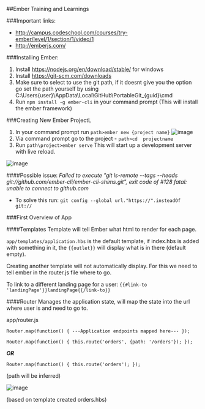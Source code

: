 ##Ember Training and Learnings

###Important links:
* http://campus.codeschool.com/courses/try-ember/level/1/section/1/video/1
* http://emberjs.com/

###Installing Ember:
1. Install https://nodejs.org/en/download/stable/ for windows
2. Install https://git-scm.com/downloads 
3. Make sure to select to use the git path, if it doesnt give you the option go set the path yourself by using
	C:\Users\{user}\AppData\Local\GitHub\PortableGit_{guid}\cmd
4. Run `npm install -g ember-cli` in your command prompt (This will install the ember framework)

###Creating New Ember ProjectL
1. In your command prompt run `path>ember new {project name}`
![image](https://cloud.githubusercontent.com/assets/17876815/13810352/b1a5e670-eb6f-11e5-86ff-3f18bd7fcc69.png)
2. Via command prompt go to the project - `path>cd  projectname`
3. Run `path\project>ember serve`
  This will start up a development server with live reload.
  
  ![image](https://cloud.githubusercontent.com/assets/17876815/13811555/ceb81aec-eb76-11e5-87ee-34d72ae912f3.png)
	
####Possible issue:
_Failed to execute "git ls-remote --tags --heads git://github.com/ember-cli/ember-cli-shims.git", exit code of #128
fatal: unable to connect to github.com_ 
* To solve this run:
	`git config --global url."https://".insteadOf git://`
    
###First Overview of App

####Templates
Template will tell Ember what html to render for each page.

`app/templates/application.hbs` is the default template, if index.hbs is added with something in it, the `{{outlet}}` will display what is in there (default empty).

Creating another template will not automatically display. For this we need to tell ember in the router.js file where to go.

To link to a different landing page for a user:
`{{#link-to 'landingPage'}}landingPage{{/link-to}}` 

####Router
Manages the application state, will map the state into the url where user is and need to go to.

app/router.js

`Router.map(function() {
    ---Application endpoints mapped here---
});`

`Router.map(function() {
    this.route('orders', {path: '/orders'});
});`

___OR___

`Router.map(function() {
    this.route('orders');
});`

(path will be inferred)

![image](https://cloud.githubusercontent.com/assets/17876815/13815628/a570b224-eb8b-11e5-8cf7-23d70b6b9fc8.png)

(based on template created orders.hbs)


  
